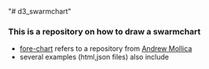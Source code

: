 "# d3_swarmchart" 

### This is a repository on how to draw a swarmchart
* [fore-chart](https://github.com/armollica/force-chart) refers to a repository from [Andrew Mollica](https://github.com/armollica)
* several examples (html,json files) also include
